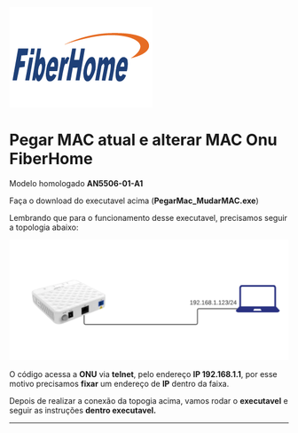 <img src=fiberhome-1-01.png>

# Pegar MAC atual e alterar MAC Onu FiberHome

Modelo homologado **AN5506-01-A1**

Faça o download do executavel acima (**PegarMac_MudarMAC.exe**)

Lembrando que para o funcionamento desse executavel, precisamos seguir a topologia abaixo:

<img src=Diagrama%20em%20branco%20(1).png>

O código acessa a **ONU** via **telnet**, pelo endereço **IP 192.168.1.1**, por esse motivo precisamos **fixar** um endereço de **IP** dentro da faixa.

Depois de realizar a conexão da topogia acima, vamos rodar o **executavel** e seguir as instruções **dentro executavel.** 

--------------------------------------

